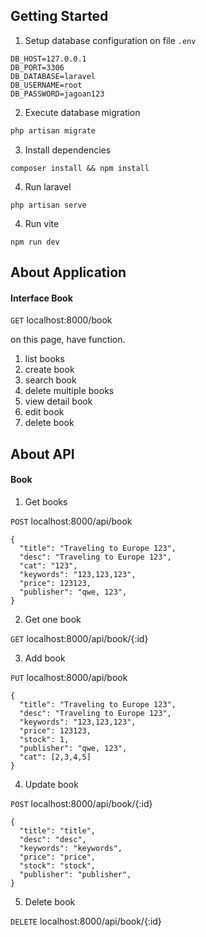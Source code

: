 ## Getting Started

1. Setup database configuration on file `.env`

```env
DB_HOST=127.0.0.1
DB_PORT=3306
DB_DATABASE=laravel
DB_USERNAME=root
DB_PASSWORD=jagoan123
```

2. Execute database migration

```cmd
php artisan migrate
```

3. Install dependencies

```
composer install && npm install
```

4. Run laravel

```
php artisan serve
```

4. Run vite

```
npm run dev
```

## About Application

#### Interface Book

`GET` localhost:8000/book

on this page, have function.

1. list books
2. create book
3. search book
4. delete multiple books
5. view detail book
6. edit book
7. delete book

## About API

#### Book

1. Get books

`POST` localhost:8000/api/book

```
{
  "title": "Traveling to Europe 123",
  "desc": "Traveling to Europe 123",
  "cat": "123",
  "keywords": "123,123,123",
  "price": 123123,
  "publisher": "qwe, 123",
}
```

2. Get one book

`GET` localhost:8000/api/book/{:id}

3. Add book

`PUT` localhost:8000/api/book

```
{
  "title": "Traveling to Europe 123",
  "desc": "Traveling to Europe 123",
  "keywords": "123,123,123",
  "price": 123123,
  "stock": 1,
  "publisher": "qwe, 123",
  "cat": [2,3,4,5]
}
```

4. Update book

`POST` localhost:8000/api/book/{:id}

```
{
  "title": "title",
  "desc": "desc",
  "keywords": "keywords",
  "price": "price",
  "stock": "stock",
  "publisher": "publisher",
}
```

5. Delete book

`DELETE` localhost:8000/api/book/{:id}
